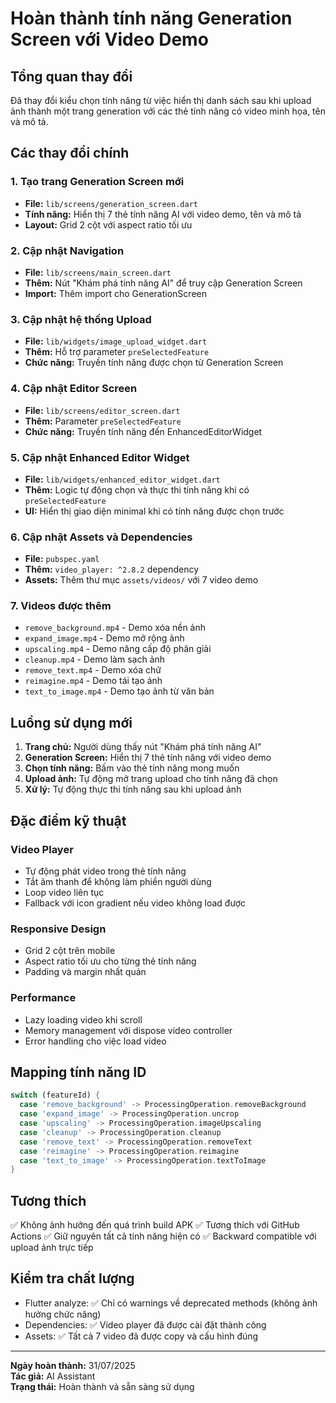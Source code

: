 # Hoàn thành tính năng Generation Screen với Video Demo

## Tổng quan thay đổi

Đã thay đổi kiểu chọn tính năng từ việc hiển thị danh sách sau khi upload ảnh thành một trang generation với các thẻ tính năng có video minh họa, tên và mô tả.

## Các thay đổi chính

### 1. Tạo trang Generation Screen mới
- **File:** `lib/screens/generation_screen.dart`
- **Tính năng:** Hiển thị 7 thẻ tính năng AI với video demo, tên và mô tả
- **Layout:** Grid 2 cột với aspect ratio tối ưu

### 2. Cập nhật Navigation
- **File:** `lib/screens/main_screen.dart`
- **Thêm:** Nút "Khám phá tính năng AI" để truy cập Generation Screen
- **Import:** Thêm import cho GenerationScreen

### 3. Cập nhật hệ thống Upload
- **File:** `lib/widgets/image_upload_widget.dart`
- **Thêm:** Hỗ trợ parameter `preSelectedFeature`
- **Chức năng:** Truyền tính năng được chọn từ Generation Screen

### 4. Cập nhật Editor Screen
- **File:** `lib/screens/editor_screen.dart`
- **Thêm:** Parameter `preSelectedFeature`
- **Chức năng:** Truyền tính năng đến EnhancedEditorWidget

### 5. Cập nhật Enhanced Editor Widget
- **File:** `lib/widgets/enhanced_editor_widget.dart`
- **Thêm:** Logic tự động chọn và thực thi tính năng khi có `preSelectedFeature`
- **UI:** Hiển thị giao diện minimal khi có tính năng được chọn trước

### 6. Cập nhật Assets và Dependencies
- **File:** `pubspec.yaml`
- **Thêm:** `video_player: ^2.8.2` dependency
- **Assets:** Thêm thư mục `assets/videos/` với 7 video demo

### 7. Videos được thêm
- `remove_background.mp4` - Demo xóa nền ảnh
- `expand_image.mp4` - Demo mở rộng ảnh
- `upscaling.mp4` - Demo nâng cấp độ phân giải
- `cleanup.mp4` - Demo làm sạch ảnh
- `remove_text.mp4` - Demo xóa chữ
- `reimagine.mp4` - Demo tái tạo ảnh
- `text_to_image.mp4` - Demo tạo ảnh từ văn bản

## Luồng sử dụng mới

1. **Trang chủ:** Người dùng thấy nút "Khám phá tính năng AI"
2. **Generation Screen:** Hiển thị 7 thẻ tính năng với video demo
3. **Chọn tính năng:** Bấm vào thẻ tính năng mong muốn
4. **Upload ảnh:** Tự động mở trang upload cho tính năng đã chọn
5. **Xử lý:** Tự động thực thi tính năng sau khi upload ảnh

## Đặc điểm kỹ thuật

### Video Player
- Tự động phát video trong thẻ tính năng
- Tắt âm thanh để không làm phiền người dùng
- Loop video liên tục
- Fallback với icon gradient nếu video không load được

### Responsive Design
- Grid 2 cột trên mobile
- Aspect ratio tối ưu cho từng thẻ tính năng
- Padding và margin nhất quán

### Performance
- Lazy loading video khi scroll
- Memory management với dispose video controller
- Error handling cho việc load video

## Mapping tính năng ID

```dart
switch (featureId) {
  case 'remove_background' -> ProcessingOperation.removeBackground
  case 'expand_image' -> ProcessingOperation.uncrop
  case 'upscaling' -> ProcessingOperation.imageUpscaling
  case 'cleanup' -> ProcessingOperation.cleanup
  case 'remove_text' -> ProcessingOperation.removeText
  case 'reimagine' -> ProcessingOperation.reimagine
  case 'text_to_image' -> ProcessingOperation.textToImage
}
```

## Tương thích

✅ Không ảnh hưởng đến quá trình build APK
✅ Tương thích với GitHub Actions
✅ Giữ nguyên tất cả tính năng hiện có
✅ Backward compatible với upload ảnh trực tiếp

## Kiểm tra chất lượng

- Flutter analyze: ✅ Chỉ có warnings về deprecated methods (không ảnh hưởng chức năng)
- Dependencies: ✅ Video player đã được cài đặt thành công
- Assets: ✅ Tất cả 7 video đã được copy và cấu hình đúng

---

**Ngày hoàn thành:** 31/07/2025  
**Tác giả:** AI Assistant  
**Trạng thái:** Hoàn thành và sẵn sàng sử dụng